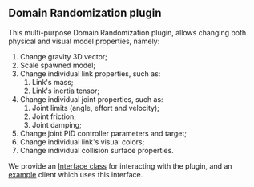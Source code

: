 ## Domain Randomization plugin

This multi-purpose Domain Randomization plugin, allows changing both physical and visual model properties, namely:

1. Change gravity 3D vector;
1. Scale spawned model;
1. Change individual link properties, such as:
    1. Link's mass;
    1. Link's inertia tensor;
1. Change individual joint properties, such as:
    1. Joint limits (angle, effort and velocity);
    1. Joint friction;
    1. Joint damping;
1. Change joint PID controller parameters and target;
1. Change individual link's visual colors;
1. Change individual collision surface properties.

We provide an [Interface class] for interacting with the plugin, and an [example] client which uses this interface.

<!-- Links -->

[Domain Randomization plugin]: plugins/domain_randomization
[documented]: http://web.tecnico.ulisboa.pt/joao.borrego/gap/classDRInterface.html
[Interface class]: /../../utils
[example]: /../../examples/dr_example
